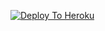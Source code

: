 [![Deploy To Heroku](https://www.herokucdn.com/deploy/button.svg)](https://heroku.com/deploy?template=https://github.com/Chandan12345abcd/New-repo)
